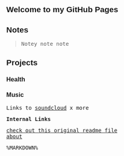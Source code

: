 <html>
       <style>
        h1, h2, h3{
	                        font-family: sans-serif;
	}
	    body {
	                        font-family: monospace;{{}}
	}
        </style>
<body>

## Welcome to my GitHub Pages

## Notes

> Notey note note  


## Projects 

### Health 

### Music 

Links to [soundcloud](http://soundcloud.com/larryoh) x more

**Internal Links**  

[check out this original readme file][1]  
[about][2]  



[1]:	/docs/original-readme.md
[2]:	/pages/about.md
	
%MARKDOWN%
</body>	
</html>
